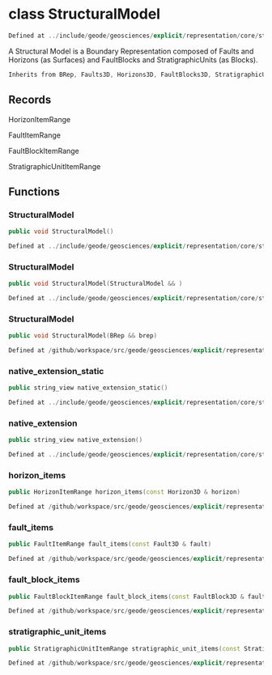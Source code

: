 # class StructuralModel

```cpp
Defined at ../include/geode/geosciences/explicit/representation/core/structural_model.h#52
```

 A Structural Model is a Boundary Representation composed of Faults and Horizons (as Surfaces) and FaultBlocks and StratigraphicUnits (as Blocks).



```cpp
Inherits from BRep, Faults3D, Horizons3D, FaultBlocks3D, StratigraphicUnits3D
```



## Records

HorizonItemRange

FaultItemRange

FaultBlockItemRange

StratigraphicUnitItemRange



## Functions

### StructuralModel

```cpp
public void StructuralModel()
```

```cpp
Defined at ../include/geode/geosciences/explicit/representation/core/structural_model.h#146
```

### StructuralModel

```cpp
public void StructuralModel(StructuralModel && )
```

```cpp
Defined at ../include/geode/geosciences/explicit/representation/core/structural_model.h#147
```

### StructuralModel

```cpp
public void StructuralModel(BRep && brep)
```

```cpp
Defined at /github/workspace/src/geode/geosciences/explicit/representation/core/structural_model.cpp#194
```

### native_extension_static

```cpp
public string_view native_extension_static()
```

```cpp
Defined at ../include/geode/geosciences/explicit/representation/core/structural_model.h#150
```

### native_extension

```cpp
public string_view native_extension()
```

```cpp
Defined at ../include/geode/geosciences/explicit/representation/core/structural_model.h#155
```

### horizon_items

```cpp
public HorizonItemRange horizon_items(const Horizon3D & horizon)
```

```cpp
Defined at /github/workspace/src/geode/geosciences/explicit/representation/core/structural_model.cpp#62
```

### fault_items

```cpp
public FaultItemRange fault_items(const Fault3D & fault)
```

```cpp
Defined at /github/workspace/src/geode/geosciences/explicit/representation/core/structural_model.cpp#100
```

### fault_block_items

```cpp
public FaultBlockItemRange fault_block_items(const FaultBlock3D & fault_block)
```

```cpp
Defined at /github/workspace/src/geode/geosciences/explicit/representation/core/structural_model.cpp#142
```

### stratigraphic_unit_items

```cpp
public StratigraphicUnitItemRange stratigraphic_unit_items(const StratigraphicUnit3D & stratigraphic_unit)
```

```cpp
Defined at /github/workspace/src/geode/geosciences/explicit/representation/core/structural_model.cpp#187
```



